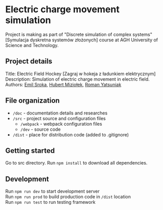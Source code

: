 # Electric charge movement simulation

Project is making as part of "Discrete simulation of complex systems" [Symulacja dyskretna systemów złożonych] course at AGH University of Science and Technology.

## Project details

Title: Electric Field Hockey [Zagraj w hokeja z ładunkiem elektrycznym]  
Description: Simulation of electric charge movement in electric field.  
Authors: [Emil Sroka](https://github.com/EmilSroka), [Hubert Miziołek](https://github.com/HubMiz), [Roman Yatsuniak](https://github.com/hatlesstick)

## File organization  
* `/doc` - documentation details and researches
* `/src` - project source and configuration files
  * `/webpack` - webpack configuration files 
  * `/dev` - source code
* `/dist` - place for distribution code (added to .gitignore)

## Getting started
Go to src directory.
Run `npm install` to download all dependencies.

## Development
Run `npm run dev` to start development server  
Run `npm run prod` to build production code in `/dist` location  
Run `npm run test` to run testing framework